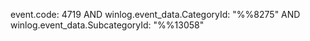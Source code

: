 event.code: 4719 AND winlog.event_data.CategoryId: "%%8275" AND winlog.event_data.SubcategoryId: "%%13058"
